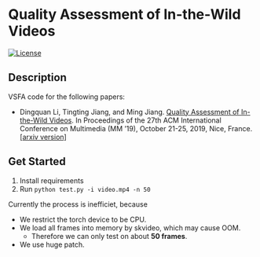 # Quality Assessment of In-the-Wild Videos
[![License](https://img.shields.io/github/license/mashape/apistatus.svg?maxAge=2592000)](License)

## Description
VSFA code for the following papers:

- Dingquan Li, Tingting Jiang, and Ming Jiang. [Quality Assessment of In-the-Wild Videos](https://dl.acm.org/citation.cfm?doid=3343031.3351028). In Proceedings of the 27th ACM International Conference on Multimedia (MM ’19), October 21-25, 2019, Nice, France. [[arxiv version]](https://arxiv.org/abs/1908.00375)

## Get Started

1. Install requirements
2. Run `python test.py -i video.mp4 -n 50`

Currently the process is inefficiet, because

  - We restrict the torch device to be CPU.
  - We load all frames into memory by skvideo, which may cause OOM.
    - Therefore we can only test on about **50 frames**.
  - We use huge patch.

